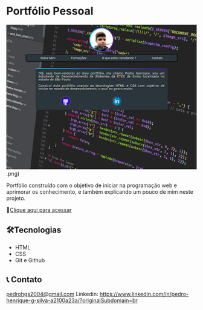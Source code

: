 # Portfólio Pessoal

![preview](./pedrodevvv.github.io_Portfolio_.png).png)

Portfólio construído com o objetivo de iniciar na programação web e aprimorar os conhecimento, e também explicando um pouco de mim neste projeto.

🔗[Clique aqui para acessar](https://pedrodevvv.github.io/Portfolio/)



## 🛠️Tecnologias

* HTML
* CSS
* Git e Github

## 📞 Contato

pedrohgs2004@gmail.com
Linkedin: https://www.linkedin.com/in/pedro-henrique-g-silva-a2100a23a/?originalSubdomain=br
